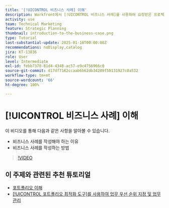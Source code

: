```yaml
---
title: '[!UICONTROL 비즈니스 사례] 이해'
description: Workfront에서 [!UICONTROL 비즈니스 사례]를 사용하여 요청받은 프로젝트를 평가하고 이를 포트폴리오의 다른 프로젝트와 비교하는 방법을 알아봅니다.
activity: use
team: Technical Marketing
feature: Strategic Planning
thumbnail: introduction-to-the-business-case.png
type: Tutorial
last-substantial-update: 2025-01-10T00:00:00Z
recommendations: noDisplay,catalog
jira: KT-13836
role: User
level: Intermediate
exl-id: febb7378-81d4-4348-ac57-e9c4756966c0
source-git-commit: d17df7162ccaab6b62db34209f50131927c0a532
workflow-type: tm+mt
source-wordcount: '66'
ht-degree: 100%

---
```


# [!UICONTROL 비즈니스 사례] 이해

이 비디오를 통해 다음과 같은 사항을 알아볼 수 있습니다.

* 비즈니스 사례를 작성해야 하는 이유
* 비즈니스 사례를 작성하는 방법

>[!VIDEO](https://video.tv.adobe.com/v/3442843/?quality=12&learn=on&enablevpops)

## 이 주제와 관련된 추천 튜토리얼

* [포트폴리오 이해](/help/portfolios-and-programs/overview-of-adobe-workfront-portfolios.md)
* [[!UICONTROL 포트폴리오 최적화 도구]를 사용하여 업무 우선 순위 지정 및 업무 관리](/help/portfolios-and-programs/prioritize-and-manage-work-with-portfolios.md)
